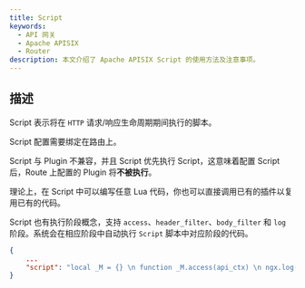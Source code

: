 ```yaml
---
title: Script
keywords:
  - API 网关
  - Apache APISIX
  - Router
description: 本文介绍了 Apache APISIX Script 的使用方法及注意事项。
---
```


<!--
#
# Licensed to the Apache Software Foundation (ASF) under one or more
# contributor license agreements.  See the NOTICE file distributed with
# this work for additional information regarding copyright ownership.
# The ASF licenses this file to You under the Apache License, Version 2.0
# (the "License"); you may not use this file except in compliance with
# the License.  You may obtain a copy of the License at
#
#     http://www.apache.org/licenses/LICENSE-2.0
#
# Unless required by applicable law or agreed to in writing, software
# distributed under the License is distributed on an "AS IS" BASIS,
# WITHOUT WARRANTIES OR CONDITIONS OF ANY KIND, either express or implied.
# See the License for the specific language governing permissions and
# limitations under the License.
#
-->

## 描述

Script 表示将在 `HTTP` 请求/响应生命周期期间执行的脚本。

Script 配置需要绑定在路由上。

Script 与 Plugin 不兼容，并且 Script 优先执行 Script，这意味着配置 Script 后，Route 上配置的 Plugin 将**不被执行**。

理论上，在 Script 中可以编写任意 Lua 代码，你也可以直接调用已有的插件以复用已有的代码。

Script 也有执行阶段概念，支持 `access`、`header_filter`、`body_filter` 和 `log` 阶段。系统会在相应阶段中自动执行 `Script` 脚本中对应阶段的代码。

```json
{
    ...
    "script": "local _M = {} \n function _M.access(api_ctx) \n ngx.log(ngx.INFO,\"hit access phase\") \n end \nreturn _M"
}
```
